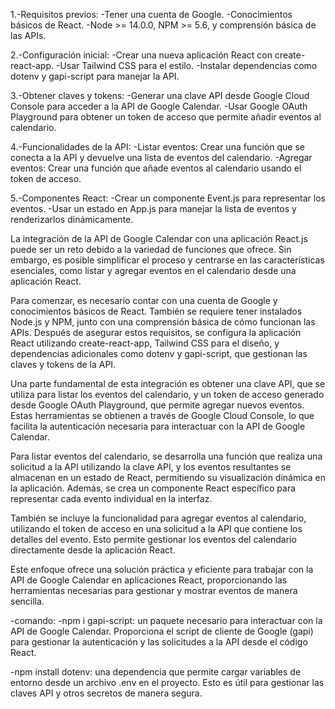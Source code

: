 1.-Requisitos previos:
-Tener una cuenta de Google.
-Conocimientos básicos de React.
-Node >= 14.0.0, NPM >= 5.6, y comprensión básica de las APIs.

2.-Configuración inicial:
-Crear una nueva aplicación React con create-react-app.
-Usar Tailwind CSS para el estilo.
-Instalar dependencias como dotenv y gapi-script para manejar la API.

3.-Obtener claves y tokens:
-Generar una clave API desde Google Cloud Console para acceder a la API de Google Calendar.
-Usar Google OAuth Playground para obtener un token de acceso que permite añadir eventos al calendario.

4.-Funcionalidades de la API:
-Listar eventos: Crear una función que se conecta a la API y devuelve una lista de eventos del calendario.
-Agregar eventos: Crear una función que añade eventos al calendario usando el token de acceso.

5.-Componentes React:
-Crear un componente Event.js para representar los eventos.
-Usar un estado en App.js para manejar la lista de eventos y renderizarlos dinámicamente.

La integración de la API de Google Calendar con una aplicación React.js puede ser un reto debido a la variedad de funciones que ofrece. Sin embargo, es posible simplificar el proceso y centrarse en las características esenciales, como listar y agregar eventos en el calendario desde una aplicación React.

Para comenzar, es necesario contar con una cuenta de Google y conocimientos básicos de React. También se requiere tener instalados Node.js y NPM, junto con una comprensión básica de cómo funcionan las APIs. Después de asegurar estos requisitos, se configura la aplicación React utilizando create-react-app, Tailwind CSS para el diseño, y dependencias adicionales como dotenv y gapi-script, que gestionan las claves y tokens de la API.

Una parte fundamental de esta integración es obtener una clave API, que se utiliza para listar los eventos del calendario, y un token de acceso generado desde Google OAuth Playground, que permite agregar nuevos eventos. Estas herramientas se obtienen a través de Google Cloud Console, lo que facilita la autenticación necesaria para interactuar con la API de Google Calendar.

Para listar eventos del calendario, se desarrolla una función que realiza una solicitud a la API utilizando la clave API, y los eventos resultantes se almacenan en un estado de React, permitiendo su visualización dinámica en la aplicación. Además, se crea un componente React específico para representar cada evento individual en la interfaz.

También se incluye la funcionalidad para agregar eventos al calendario, utilizando el token de acceso en una solicitud a la API que contiene los detalles del evento. Esto permite gestionar los eventos del calendario directamente desde la aplicación React.

Este enfoque ofrece una solución práctica y eficiente para trabajar con la API de Google Calendar en aplicaciones React, proporcionando las herramientas necesarias para gestionar y mostrar eventos de manera sencilla.

-comando:
-npm i gapi-script: un paquete necesario para interactuar con la API de Google Calendar. Proporciona el script de cliente de Google (gapi) para gestionar la autenticación y las solicitudes a la API desde el código React.

-npm install dotenv: una dependencia que permite cargar variables de entorno desde un archivo .env en el proyecto. Esto es útil para gestionar las claves API y otros secretos de manera segura.